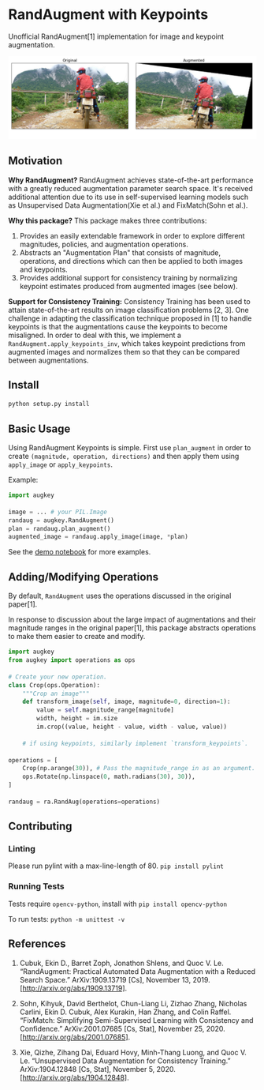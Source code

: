 # RandAugment with Keypoints

Unofficial RandAugment\[1\] implementation for image and keypoint augmentation.

![](docs/assets/original-v-augment.png)

## Motivation

**Why RandAugment?** RandAugment achieves state-of-the-art performance with a greatly reduced augmentation parameter search space. It's received additional attention due to its use in self-supervised learning models such as Unsupervised Data Augmentation(Xie et al.) and FixMatch(Sohn et al.).

**Why this package?** This package makes three contributions:

1. Provides an easily extendable framework in order to explore different magnitudes, policies, and augmentation operations.
2. Abstracts an "Augmentation Plan" that consists of magnitude, operations, and directions which can then be applied to both images and keypoints.
3. Provides additional support for consistency training by normalizing keypoint estimates produced from augmented images (see below).

**Support for Consistency Training:** Consistency Training has been used to attain state-of-the-art results on image classification problems [2, 3]. One challenge in adapting the classification technique proposed in \[1\] to handle keypoints is that the augmentations cause the keypoints to become misaligned. In order to deal with this, we implement a `RandAugment.apply_keypoints_inv`, which takes keypoint predictions from augmented images and normalizes them so that they can be compared between augmentations.

## Install

```bash
python setup.py install
```

## Basic Usage

Using RandAugment Keypoints is simple. First use `plan_augment` in order to create `(magnitude, operation, directions)` and then apply them using `apply_image` or `apply_keypoints`.

Example:

```python
import augkey

image = ... # your PIL.Image
randaug = augkey.RandAugment()
plan = randaug.plan_augment() 
augmented_image = randaug.apply_image(image, *plan)
```

See the [demo notebook](demo.ipynb) for more examples.

## Adding/Modifying Operations

By default, `RandAugment` uses the operations discussed in the original paper\[1\].

In response to discussion about the large impact of augmentations and their magnitude ranges in the original paper\[1\], this package abstracts operations to make them easier to create and modify.

```python
import augkey
from augkey import operations as ops

# Create your new operation.
class Crop(ops.Operation):
    """Crop an image"""
    def transform_image(self, image, magnitude=0, direction=1):
        value = self.magnitude_range[magnitude]
        width, height = im.size
        im.crop((value, height - value, width - value, value))

    # if using keypoints, similarly implement `transform_keypoints`.

operations = [
    Crop(np.arange(30)), # Pass the magnitude_range in as an argument.
    ops.Rotate(np.linspace(0, math.radians(30), 30)),
]

randaug = ra.RandAug(operations=operations)
```

## Contributing

### Linting

Please run pylint with a max-line-length of 80.
```pip install pylint```

### Running Tests

Tests require `opencv-python`, install with `pip install opencv-python`

To run tests: `python -m unittest -v`

## References

1. Cubuk, Ekin D., Barret Zoph, Jonathon Shlens, and Quoc V. Le. “RandAugment: Practical Automated Data Augmentation with a Reduced Search Space.” ArXiv:1909.13719 \[Cs\], November 13, 2019. [http://arxiv.org/abs/1909.13719].

2. Sohn, Kihyuk, David Berthelot, Chun-Liang Li, Zizhao Zhang, Nicholas Carlini, Ekin D. Cubuk, Alex Kurakin, Han Zhang, and Colin Raffel. “FixMatch: Simplifying Semi-Supervised Learning with Consistency and Confidence.” ArXiv:2001.07685 [Cs, Stat], November 25, 2020. [http://arxiv.org/abs/2001.07685].

3. Xie, Qizhe, Zihang Dai, Eduard Hovy, Minh-Thang Luong, and Quoc V. Le. “Unsupervised Data Augmentation for Consistency Training.” ArXiv:1904.12848 [Cs, Stat], November 5, 2020. [http://arxiv.org/abs/1904.12848].
